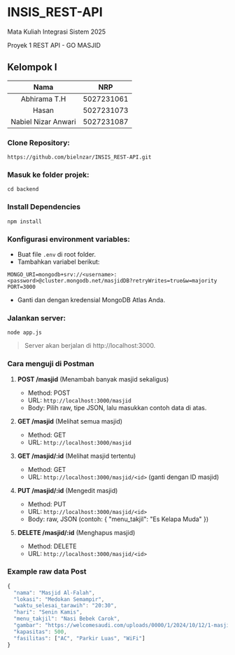 # INSIS_REST-API

Mata Kuliah Integrasi Sistem 2025

Proyek 1 REST API - GO MASJID

## Kelompok I

|      **Nama**       |  **NRP**   |
| :-----------------: | :--------: |
|    Abhirama T.H     | 5027231061 |
|        Hasan        | 5027231073 |
| Nabiel Nizar Anwari | 5027231087 |

### Clone Repository:

```
https://github.com/bielnzar/INSIS_REST-API.git
```

### Masuk ke folder projek:

```
cd backend
```

### Install Dependencies

```
npm install
```

### Konfigurasi environment variables:

- Buat file `.env` di root folder.
- Tambahkan variabel berikut:

```
MONGO_URI=mongodb+srv://<username>:<password>@cluster.mongodb.net/masjidDB?retryWrites=true&w=majority
PORT=3000
```

- Ganti <username> dan <password> dengan kredensial MongoDB Atlas Anda.

### Jalankan server:

```
node app.js
```

> Server akan berjalan di http://localhost:3000.

### Cara menguji di Postman

1. **POST /masjid** (Menambah banyak masjid sekaligus)

   - Method: POST
   - URL: `http://localhost:3000/masjid`
   - Body: Pilih raw, tipe JSON, lalu masukkan contoh data di atas.

2. **GET /masjid** (Melihat semua masjid)

   - Method: GET
   - URL: `http://localhost:3000/masjid`

3. **GET /masjid/:id** (Melihat masjid tertentu)

   - Method: GET
   - URL: `http://localhost:3000/masjid/<id>` (ganti <id> dengan ID masjid)

4. **PUT /masjid/:id** (Mengedit masjid)

   - Method: PUT
   - URL: `http://localhost:3000/masjid/<id>`
   - Body: raw, JSON (contoh: { "menu_takjil": "Es Kelapa Muda" })

5. **DELETE /masjid/:id** (Menghapus masjid)
   - Method: DELETE
   - URL: `http://localhost:3000/masjid/<id>`

### Example raw data Post

```js
{
  "nama": "Masjid Al-Falah",
  "lokasi": "Medokan Semampir",
  "waktu_selesai_tarawih": "20:30",
  "hari": "Senin Kamis",
  "menu_takjil": "Nasi Bebek Carok",
  "gambar": "https://welcomesaudi.com/uploads/0000/1/2024/10/12/1-masjid-quba.jpg",
  "kapasitas": 500,
  "fasilitas": ["AC", "Parkir Luas", "WiFi"]
}
```
